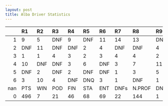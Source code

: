 ```yaml
---
layout: post 
title: Alba Driver Statistics
--- 
```


|     | R1   | R2   | R3   | R4   | R5   | R6   | R7   | R8     | R9   | R10   | R11   | R12   | Points   | Pos   |
|----:|:-----|:-----|:-----|:-----|:-----|:-----|:-----|:-------|:-----|:------|:------|:------|:---------|:------|
|   1 | 9    | 5    | DNF  | 9    | DNF  | 11   | 14   | 13     | DNF  | 11    | 2     | DNF   | 70.0     | 6.0   |
|   2 | DNF  | 11   | DNF  | DNF  | 2    | 4    | DNF  | DNF    | 4    | 1     | 1     | 6     | 105.0    | 3.0   |
|   3 | 1    | 1    | 4    | 3    | 2    | 3    | 4    | 4      | 2    | DNF   | 4     | 3     | 129.0    | 3.0   |
|   4 | 10   | DNF  | DNF  | 3    | 6    | DNF  | 3    | 7      | 11   | DNF   | 10    | 14    | 131.0    | 2.0   |
|   5 | DNF  | 2    | DNF  | 2    | DNF  | DNF  | 1    | 3      | 5    | DNF   | DNF   | 7     | 60.0     | 8.0   |
|   6 | 3    | 10   | 4    | DNF  | DNQ  | 3    | 1    | DNF    | 1    | nan   | nan   | nan   | 103.0    | 1.0   |
| nan | PTS  | WIN  | POD  | FIN  | STA  | ENT  | DNFs | N.PROF | DNQ  | %FIN  | PPR   | BST   | CHA      | RNK   |
|   0 | 496  | 7    | 21   | 46   | 68   | 69   | 22   | 144    | 1    | 67.65 | 7.19  | 1     | 1.0      | 5.0   |